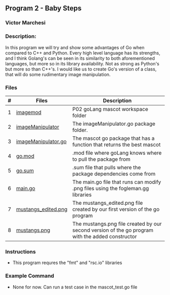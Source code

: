 ## Program 2 - Baby Steps
### Victor Marchesi
### Description:

In this program we will try and show some advantages of Go when compared to C++ and Python. Every high level language has its strengths, and I think Golang's can be seen in its similarity to both aforementioned languages, but more so in its library availability. Not as strong as Python's but more so than C++'s. I would like us to create Go's version of a class, that will do some rudimentary image manipulation.


### Files

|    #    | Files    | Description                      |
| :---: | -------- | -------------------------------- |
|    1    | [imagemod](./imagemod/) | P02 goLang mascot workspace folder |
|    2    | [imageManipulator](./imageManipulator) | The imageManipulator.go package folder. |
|    3    | [imageManipulator.go](./imageManipulator/imageManipulator.go) | The mascot go package that has a function that returns the best mascot |
|    4    | [go.mod](./imagemod/go.mod) | .mod file where goLang knows where to pull the package from |
|    5    | [go.sum](./imagemod/go.sum) | .sum file that pulls where the package dependencies come from |
|    6    | [main.go](./imagemod/main.go) | The main.go file that runs can modify .png files using the fogleman.gg libraries |
|    7    | [mustangs_edited.png](./imagemod/mustangs_edited.png) | The mustangs_edited.png file created by our first version of the go program |
|    8    | [mustangs.png](./imagemod/mustangs.png) | The mustangs.png file created by our second version of the go program with the added constructor |




### Instructions

- This program requres the "fmt" and "rsc.io" libraries

### Example Command

- None for now. Can run a test case in the mascot_test.go file

